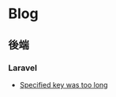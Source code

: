 # Blog

## 後端
### Laravel
- [Specified key was too long](https://github.com/siezlh4405/Blog/issues/1)
